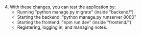 
4. With these changes, you can test the application by:
   - Running "python manage.py migrate" (inside "backend/")
   - Starting the backend: "python manage.py runserver 8000"
   - Starting the frontend: "npm run dev" (inside "frontend/")
   - Registering, logging in, and managing notes.
